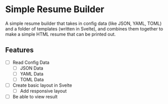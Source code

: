 # Simple Resume Builder

A simple resume builder that takes in config data (like JSON, YAML, TOML) and a folder of templates (written in Svelte), and combines them together to make a simple HTML resume that can be printed out.

## Features

- [ ] Read Config Data
    - [ ] JSON Data
    - [ ] YAML Data
    - [ ] TOML Data
- [ ] Create basic layout in Svelte
    - [ ] Add responsive layout
- [ ] Be able to view result
